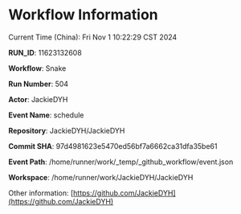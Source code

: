 # Workflow Information

Current Time (China): Fri Nov  1 10:22:29 CST 2024  

**RUN_ID**: 11623132608  

**Workflow**: Snake  

**Run Number**: 504  

**Actor**: JackieDYH  

**Event Name**: schedule  

**Repository**: JackieDYH/JackieDYH  

**Commit SHA**: 97d4981623e5470ed56bf7a6662ca31dfa35be61  

**Event Path**: /home/runner/work/_temp/_github_workflow/event.json  

**Workspace**: /home/runner/work/JackieDYH/JackieDYH  

Other information: [https://github.com/JackieDYH](https://github.com/JackieDYH)
